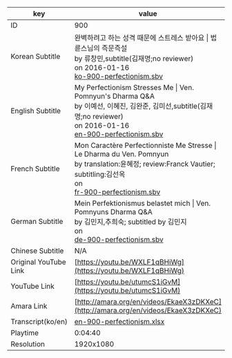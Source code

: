 |  key  |  value  |
|-------|---------|
| ID            | 900 |
| Korean Subtitle | 완벽하려고 하는 성격 때문에 스트레스 받아요 \| 법륜스님의 즉문즉설<br>by 류창민,subtitle(김재명;no reviewer)<br>on 2016-01-16<br>[ko-900-perfectionism.sbv](https://github.com/jungtosociety/dharma-qna/raw/master/sub/900/ko-900-perfectionism.sbv)<br>|
| English Subtitle | My Perfectionism Stresses Me \| Ven. Pomnyun's Dharma Q&A<br>by 이예선, 이혜진, 김완준, 김미선,subtitle(김재명;no reviewer)<br>on 2016-01-16<br>[en-900-perfectionism.sbv](https://github.com/jungtosociety/dharma-qna/raw/master/sub/900/en-900-perfectionism.sbv)<br>|
| French Subtitle | Mon Caractère Perfectionniste Me Stresse \| Le Dharma du Ven. Pomnyun<br>by translation:윤혜정; review:Franck Vautier; subtitling:김선옥<br>on <br>[fr-900-perfectionism.sbv](https://github.com/jungtosociety/dharma-qna/raw/master/sub/900/fr-900-perfectionism.sbv)<br>|
| German Subtitle | Mein Perfektionismus belastet mich \| Ven. Pomnyuns Dharma Q&A<br>by 김민지,추희숙; subtitled by 김민지<br>on <br>[de-900-perfectionism.sbv](https://github.com/jungtosociety/dharma-qna/raw/master/sub/900/de-900-perfectionism.sbv)<br>|
| Chinese Subtitle | N/A |
| Original YouTube Link  | [https://youtu.be/WXLF1qBHiWg](https://youtu.be/WXLF1qBHiWg) |
| YouTube Link  | [https://youtu.be/utumcS1iGvM](https://youtu.be/utumcS1iGvM) |
| Amara Link    | [http://amara.org/en/videos/EkaeX3zDKXeC](http://amara.org/en/videos/EkaeX3zDKXeC) |
| Transcript(ko/en) | [en-900-perfectionism.xlsx](https://github.com/jungtosociety/dharma-qna/raw/master/sub/900/en-900-perfectionism.xlsx) |
| Playtime | 0:04:40 |
| Resolution | 1920x1080|
